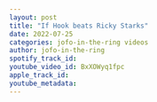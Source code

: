```yaml
---
layout: post
title: "If Hook beats Ricky Starks"
date: 2022-07-25
categories: jofo-in-the-ring videos
author: jofo-in-the-ring
spotify_track_id: 
youtube_video_id: BxXOWyq1fpc
apple_track_id: 
youtube_metadata: 
---
```


